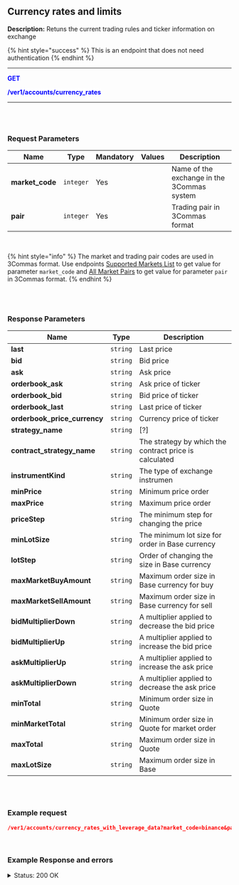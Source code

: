 ## Currency rates and limits<br>

**Description:** Retuns the current trading rules and ticker information on exchange<br>

{% hint style="success" %}
This is an endpoint that does not need authentication
{% endhint %}
<br>

-------- 

<mark style="color:blue;background-color:white"> **GET**

<mark style="color:blue;background-color:white"> **/ver1/accounts/currency_rates**

-------- 
<br>
<br>

### Request Parameters<br>

| Name | Type |	Mandatory |	Values	| Description|
|------|------|-----------|-----------------|------------|
| **market_code** | `integer`	| Yes |	 | Name of the exchange in the 3Commas system |
| **pair** | `integer`	| Yes |	| Trading pair in 3Commas format |

<br>

{% hint style="info" %}
The market and trading pair codes are used in 3Commas format. Use endpoints [Supported Markets List](Market%20data/1.Supported%20markets%20list.md) to get value for parameter `market_code` and [All Market Pairs](Market%20data/2.All%20market%20pairs.md) to get value for parameter `pair` in 3Commas format.
{% endhint %}

<br>
<br>

### Response Parameters<br>

| Name | Type |	 Description|
|------|------|-----------|
|**last**  | `string`	| Last price|
|**bid**  | `string`	| Bid price |
|**ask**  | `string`	| Ask price |
|**orderbook_ask**  | `string`	| Ask price of ticker|
|**orderbook_bid**  | `string`	| Bid price of ticker|
|**orderbook_last**  | `string`	| Last price of ticker|
|**orderbook_price_currency**  | `string`	| Currency price of ticker |
|**strategy_name**  | `string`	| [?] |
|**contract_strategy_name**| `string` | The strategy by which the contract price is calculated |
| **instrumentKind**  | `string`	| The type of exchange instrumen |
| **minPrice**  | `string`	| Minimum price order |
| **maxPrice**  | `string`	| Maximum price order |
| **priceStep**  | `string`	| The minimum step for changing the price  |
| **minLotSize**  | `string`	| The minimum lot size for order in Base currency |
| **lotStep**  | `string`	| Order of changing the size in Base currency  |
| **maxMarketBuyAmount**  | `string`	| Maximum order size in Base currency for buy |
| **maxMarketSellAmount**  |`string`| Maximum order size in Base currency for sell |
| **bidMultiplierDown**  | `string` | A multiplier applied to decrease the bid price |
| **bidMultiplierUp**  | `string` | A multiplier applied to increase the bid price | 
| **askMultiplierUp**  | `string` | A multiplier applied to increase the ask price |
| **askMultiplierDown**  | `string` | A multiplier applied to decrease the ask price|
| **minTotal**  | `string`	| Minimum order size in Quote |
| **minMarketTotal**  | `string`	| Minimum order size in Quote for market order |
| **maxTotal**  | 	`string` | Maximum order size in Quote |
|**maxLotSize**  | `string`	| Maximum order size in Base|

<br>
<br>

### Example request<br>

```json
/ver1/accounts/currency_rates_with_leverage_data?market_code=binance&pair=BTC_ETH

```
<br>

### Example Response and errors<br>

<details>
<summary>Status: 200 OK</summary><br>

```json
{
  "last": "63802.44",
  "bid": "63802.44",
  "ask": "63802.45",
  "orderbook_ask": "63802.45",
  "orderbook_bid": "63802.44",
  "orderbook_last": "63802.44",
  "orderbook_price_currency": "USDT",
  "strategy_name": "orderbook_price",
  "contract_strategy_name": "orderbook_price",
  "instrumentKind": "spot",
  "minPrice": "0.01",
  "maxPrice": "1000000.0",
  "priceStep": "0.01",
  "minLotSize": "0.00001",
  "lotStep": "0.00001",
  "maxMarketBuyAmount": "121.22278732",
  "maxMarketSellAmount": "121.22278732",
  "bidMultiplierDown": "0.2",
  "bidMultiplierUp": "5.0",
  "askMultiplierUp": "5.0",
  "askMultiplierDown": "0.2",
  "minTotal": "5.0",
  "minMarketTotal": "5.0",
  "maxTotal": "9000000.0",
  "maxLotSize": "9000.0"
}
```
<details>